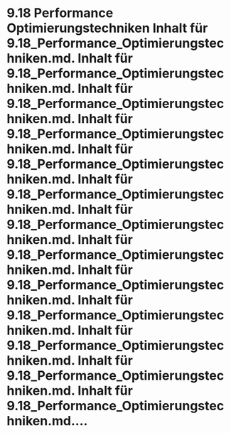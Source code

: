 # 9.18 Performance Optimierungstechniken Inhalt für 9.18_Performance_Optimierungstechniken.md. Inhalt für 9.18_Performance_Optimierungstechniken.md. Inhalt für 9.18_Performance_Optimierungstechniken.md. Inhalt für 9.18_Performance_Optimierungstechniken.md. Inhalt für 9.18_Performance_Optimierungstechniken.md. Inhalt für 9.18_Performance_Optimierungstechniken.md. Inhalt für 9.18_Performance_Optimierungstechniken.md. Inhalt für 9.18_Performance_Optimierungstechniken.md. Inhalt für 9.18_Performance_Optimierungstechniken.md. Inhalt für 9.18_Performance_Optimierungstechniken.md. Inhalt für 9.18_Performance_Optimierungstechniken.md. Inhalt für 9.18_Performance_Optimierungstechniken.md. Inhalt für 9.18_Performance_Optimierungstechniken.md....